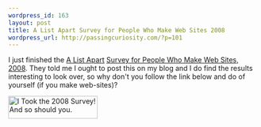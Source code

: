 ```yaml
--- 
wordpress_id: 163
layout: post
title: A List Apart Survey for People Who Make Web Sites 2008
wordpress_url: http://passingcuriosity.com/?p=101
---
```

I just finished the [A List Apart](http://www.alistapart.com/) [Survey for People Who Make Web Sites, 2008](http://alistapart.com/articles/survey2008). They told me I ought to post this on my blog and I do find the results interesting to look over, so why don't you follow the link below and do of yourself (if you make web-sites)?

<a href="http://alistapart.com/articles/survey2008"><img src="http://passingcuriosity.com/wp-content/uploads/2008/07/i-took-the-2008-survey.gif" alt="I Took the 2008 Survey! And so should you." title="I Took the 2008 Survey" width="180" height="46" class="size-full wp-image-100" /></a>
